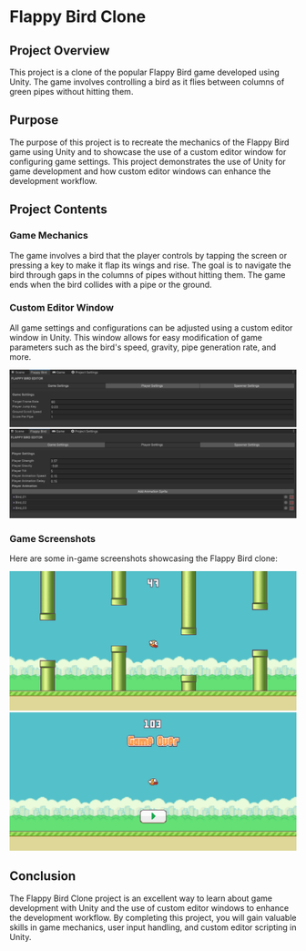 <h1>Flappy Bird Clone</h1>

<h2>Project Overview</h2>
<p>This project is a clone of the popular Flappy Bird game developed using Unity. The game involves controlling a bird as it flies between columns of green pipes without hitting them.</p>

<h2>Purpose</h2>
<p>The purpose of this project is to recreate the mechanics of the Flappy Bird game using Unity and to showcase the use of a custom editor window for configuring game settings. This project demonstrates the use of Unity for game development and how custom editor windows can enhance the development workflow.</p>

<h2>Project Contents</h2>

<h3>Game Mechanics</h3>
<p>The game involves a bird that the player controls by tapping the screen or pressing a key to make it flap its wings and rise. The goal is to navigate the bird through gaps in the columns of pipes without hitting them. The game ends when the bird collides with a pipe or the ground.</p>

<h3>Custom Editor Window</h3>
<p>All game settings and configurations can be adjusted using a custom editor window in Unity. This window allows for easy modification of game parameters such as the bird's speed, gravity, pipe generation rate, and more.</p>
<img src="images/2.png?raw=true" alt="Custom Editor Window Screenshot 1" />
<img src="images/3.png?raw=true" alt="Custom Editor Window Screenshot 2" />

<h3>Game Screenshots</h3>
<p>Here are some in-game screenshots showcasing the Flappy Bird clone:</p>
<img src="images/1.png?raw=true" alt="Gameplay Screenshot 1" />
<img src="images/5.png?raw=true" alt="Gameplay Screenshot 2" />

<h2>Conclusion</h2>
<p>The Flappy Bird Clone project is an excellent way to learn about game development with Unity and the use of custom editor windows to enhance the development workflow. By completing this project, you will gain valuable skills in game mechanics, user input handling, and custom editor scripting in Unity.</p>
